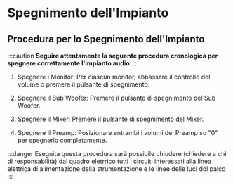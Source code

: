 # Spegnimento dell'Impianto
## Procedura per lo Spegnimento dell'Impianto

:::caution
**Seguire attentamente la seguente procedura cronologica per spegnere correttamente l'impianto audio:**
:::
1. Spegnere i Monitor: Per ciascun monitor, abbassare il controllo del volume o premere il pulsante di spegnimento.

2. Spegnere il Sub Woofer: Premere il pulsante di spegnimento del Sub Woofer.

3. Spegnere il Mixer: Premere il pulsante di spegnimento del Mixer.

4. Spegnere il Preamp: Posizionare entrambi i volumi del Preamp su "0" per spegnerlo completamente.


:::danger
Eseguita questa procedura sarà possibile chiudere (chiedere a chi di responsabilità) dal quadro eletrrico tutti i circuiti interessati alla linea elettrica di alimentazione della strumentazione e le linee delle luci dòl palco
:::